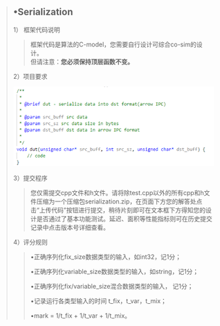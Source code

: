 
  >
  >## •Serialization
  >
  >  1）	框架代码说明
  >
  >  >框架代码是算法的C-model，您需要自行设计可综合co-sim的设计。  
  >  >但请注意：**您必须保持顶层函数不变。**
  >
  >  2）项目要求  
  >
  >![image-20220331102725649](../assets/2.png)
  >
  >  >
  > 
  > 3）提交程序
  > 
  >  >您仅需提交cpp文件和h文件。请将除test.cpp以外的所有cpp和h文件压缩为一个压缩包serialization.zip，在页面下方您的解答处点击“上传代码”按钮进行提交，稍待片刻即可在文本框下方得知您的设计是否通过了基本功能测试。延迟、面积等性能指标则可在历史提交记录中点击版本号详细查看。
  > 
  > 4）评分规则
  > 
  >  >•正确序列化fix_size数据类型的输入，如int32，记1分；
  > >
  >   >•正确序列化variable_size数据类型的输入，如string，记1分；
  > >
  >  >•正确序列化fix/variable_size混合数据类型的输入， 记1分；
  > >
  >   >•记录运行各类型输入的时间 t_fix，t_var，t_mix；
  > >
  >  >•mark = 1/t_fix + 1/t_var + 1/t_mix。
